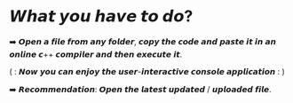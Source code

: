 # 𝙒𝙝𝙖𝙩 𝙮𝙤𝙪 𝙝𝙖𝙫𝙚 𝙩𝙤 𝙙𝙤? 
➡️ 𝙊𝙥𝙚𝙣 𝙖 𝙛𝙞𝙡𝙚 𝙛𝙧𝙤𝙢 𝙖𝙣𝙮 𝙛𝙤𝙡𝙙𝙚𝙧, 𝙘𝙤𝙥𝙮 𝙩𝙝𝙚 𝙘𝙤𝙙𝙚 𝙖𝙣𝙙 𝙥𝙖𝙨𝙩𝙚 𝙞𝙩 𝙞𝙣 𝙖𝙣 𝙤𝙣𝙡𝙞𝙣𝙚 𝙘++ 𝙘𝙤𝙢𝙥𝙞𝙡𝙚𝙧 𝙖𝙣𝙙 𝙩𝙝𝙚𝙣 𝙚𝙭𝙚𝙘𝙪𝙩𝙚 𝙞𝙩.

( : 𝙉𝙤𝙬 𝙮𝙤𝙪 𝙘𝙖𝙣 𝙚𝙣𝙟𝙤𝙮 𝙩𝙝𝙚 𝙪𝙨𝙚𝙧-𝙞𝙣𝙩𝙚𝙧𝙖𝙘𝙩𝙞𝙫𝙚 𝙘𝙤𝙣𝙨𝙤𝙡𝙚 𝙖𝙥𝙥𝙡𝙞𝙘𝙖𝙩𝙞𝙤𝙣 : )

➡️ 𝙍𝙚𝙘𝙤𝙢𝙢𝙚𝙣𝙙𝙖𝙩𝙞𝙤𝙣: 𝙊𝙥𝙚𝙣 𝙩𝙝𝙚 𝙡𝙖𝙩𝙚𝙨𝙩 𝙪𝙥𝙙𝙖𝙩𝙚𝙙 / 𝙪𝙥𝙡𝙤𝙖𝙙𝙚𝙙 𝙛𝙞𝙡𝙚.
